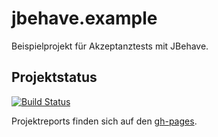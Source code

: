 jbehave.example
===============

Beispielprojekt für Akzeptanztests mit JBehave.

Projektstatus
-----------------------
[![Build Status](https://travis-ci.org/FunThomas424242/jbehave.example.png?branch=master)](https://travis-ci.org/FunThomas424242/jbehave.example)

Projektreports finden sich auf den  [gh-pages](http://funthomas424242.github.io/jbehave.example/index.html).